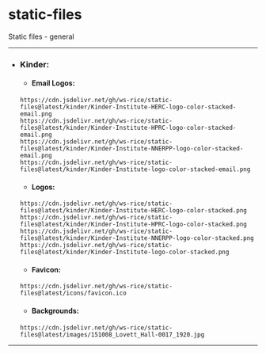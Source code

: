 # static-files
Static files - general

--------------
- ### Kinder:
  - #### Email Logos:
  ```
  https://cdn.jsdelivr.net/gh/ws-rice/static-files@latest/kinder/Kinder-Institute-HERC-logo-color-stacked-email.png
  https://cdn.jsdelivr.net/gh/ws-rice/static-files@latest/kinder/Kinder-Institute-HPRC-logo-color-stacked-email.png
  https://cdn.jsdelivr.net/gh/ws-rice/static-files@latest/kinder/Kinder-Institute-NNERPP-logo-color-stacked-email.png
  https://cdn.jsdelivr.net/gh/ws-rice/static-files@latest/kinder/Kinder-Institute-logo-color-stacked-email.png
  ```
  - #### Logos:
  ```
  https://cdn.jsdelivr.net/gh/ws-rice/static-files@latest/kinder/Kinder-Institute-HERC-logo-color-stacked.png
  https://cdn.jsdelivr.net/gh/ws-rice/static-files@latest/kinder/Kinder-Institute-HPRC-logo-color-stacked.png
  https://cdn.jsdelivr.net/gh/ws-rice/static-files@latest/kinder/Kinder-Institute-NNERPP-logo-color-stacked.png
  https://cdn.jsdelivr.net/gh/ws-rice/static-files@latest/kinder/Kinder-Institute-logo-color-stacked.png
  ```
  - #### Favicon:
  ```
  https://cdn.jsdelivr.net/gh/ws-rice/static-files@latest/icons/favicon.ico
  ```
  - #### Backgrounds:
  ```
  https://cdn.jsdelivr.net/gh/ws-rice/static-files@latest/images/151008_Lovett_Hall-0017_1920.jpg
  ```
---------------
